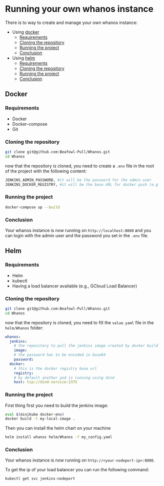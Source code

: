 # Running your own whanos instance
There is to way to create and manage your own whanos instance:

- Using [docker](#docker)
    - [Requirements](#requirements)
    - [Cloning the repository](#cloning-the-repository)
    - [Running the project](#running-the-project)
    - [Conclusion](#conclusion)
- Using [helm](#helm)
    - [Requirements](#requirements-1)
    - [Cloning the repository](#cloning-the-repository-1)
    - [Running the project](#running-the-project-1)
    - [Conclusion](#conclusion-1)

## Docker
### Requirements
- Docker
- Docker-compose
- Git

### Cloning the repository
```bash
git clone git@github.com:Beafowl-Pull/Whanos.git
cd Whanos
```

now that the repository is cloned, you need to create a `.env` file in the root of the project with the following content:
```bash
JENKINS_ADMIN_PASSWORD, #it will be the password for the admin user
JENKINS_DOCKER_REGISTRY, #it will be the base URL for docker push (e.g., for GCloud Artifact Registry : europe-west1-docker.pkg.dev/your-project-id)
```

### Running the project
```bash
docker-compose up --build
```

### Conclusion
Your whanos instance is now running on `http://localhost:8080` and you can login with the admin user and the password you set in the `.env` file.

## Helm
### Requirements
- Helm
- kubectl
- Having a load balancer available (e.g., GCloud Load Balancer)

### Cloning the repository
```bash
git clone git@github.com:Beafowl-Pull/Whanos.git
cd Whanos
```

now that the repository is cloned, you need to fill the `value.yaml` file in the `helm/Whanos` folder:
```yaml
whanos:
  jenkins:
    # the repository to pull the jenkins image created by docker build . (at the root of the repo)
    image: 
    # the password has to be encoded in base64
    password: 
  docker:
    # this is the docker registry base url
    registry:
    # by default another pod is running using dind
    host: tcp://dind-service:2375
```

### Running the project
First thing first you need to build the jenkins image:
```bash
eval $(minikube docker-env)
docker build -t my-local-image .
```

Then you can install the helm chart on your machine

```bash
helm install whanos helm/Whanos -f my_config.yaml
```

### Conclusion
Your whanos instance is now running on `http://<your-nodeport-ip>:8080`.

To get the ip of your load balancer you can run the following command:
```bash
kubectl get svc jenkins-nodeport
```